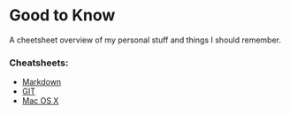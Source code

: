 # Good to Know

A cheetsheet overview of my personal stuff and things I should remember.

### Cheatsheets:
* [Markdown](/piscis/good-to-know/blob/master/cheatsheet-markdown.md)
* [GIT](/piscis/good-to-know/blob/master/cheatsheet-git.md)
* [Mac OS X](/piscis/good-to-know/blob/master/cheatsheet-macosx.md)